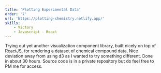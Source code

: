 ```yaml
---
title: 'Plotting Experimental Data'
order: '7'
url: 'https://plotting-chemistry.netlify.app/'
skills: 
    - Victory
    - Javascript - React
---
```


Trying out yet another visualization component library, built nicely on top of ReactJS, for rendering a dataset of chemical compound data. Nice deviation away from using d3 as I wanted to try something different. Done in about 30 hours. Source code is in a private repository but do feel free to PM me for access.
